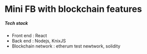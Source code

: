 # Mini FB with blockchain features


##### Tech stack
- Front end : React
- Back end : Nodejs, KnixJS
- Blockchain network : etherum test newtwork, solidity
